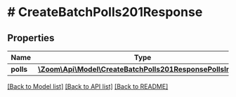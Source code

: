 # # CreateBatchPolls201Response

## Properties

Name | Type | Description | Notes
------------ | ------------- | ------------- | -------------
**polls** | [**\Zoom\Api\Model\CreateBatchPolls201ResponsePollsInner[]**](CreateBatchPolls201ResponsePollsInner.md) |  | [optional]

[[Back to Model list]](../../README.md#models) [[Back to API list]](../../README.md#endpoints) [[Back to README]](../../README.md)
